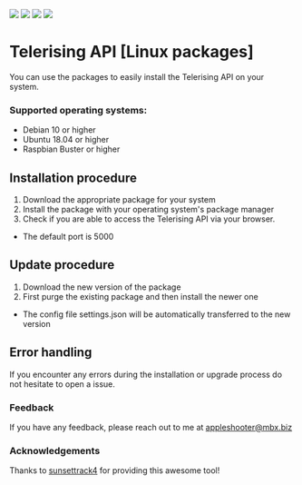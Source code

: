 
![](https://img.shields.io/github/license/applesh00ter/telerising-api)
![](https://img.shields.io/github/v/release/applesh00ter/telerising-api)
![](https://img.shields.io/badge/platform-linux--64%20%7C%20linux--arm-lightgrey)
![](https://img.shields.io/badge/python-%3E%3D%20v3-brightgreen)
# Telerising API [Linux packages]

You can use the packages to easily install the Telerising API on your system.

### Supported operating systems:
- Debian 10 or higher
- Ubuntu 18.04 or higher
- Raspbian Buster or higher

## Installation procedure
1) Download the appropriate package for your system
2) Install the package with your operating system's package manager
3) Check if you are able to access the Telerising API via your browser.
 - The default port is 5000

## Update procedure
1) Download the new version of the package
2) First purge the existing package and then install the newer one
 - The config file settings.json will be automatically transferred to the new version

## Error handling
If you encounter any errors during the installation or upgrade process do not hesitate to open
a issue.
### Feedback
If you have any feedback, please reach out to me at appleshooter@mbx.biz


### Acknowledgements
Thanks to [sunsettrack4](https://github.com/sunsettrack4) for providing this awesome tool!
